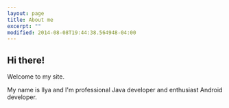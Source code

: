 ```yaml
---
layout: page
title: About me
excerpt: ""
modified: 2014-08-08T19:44:38.564948-04:00
---
```


## Hi there!

Welcome to my site.

My name is Ilya and I'm professional Java developer and enthusiast Android developer.
